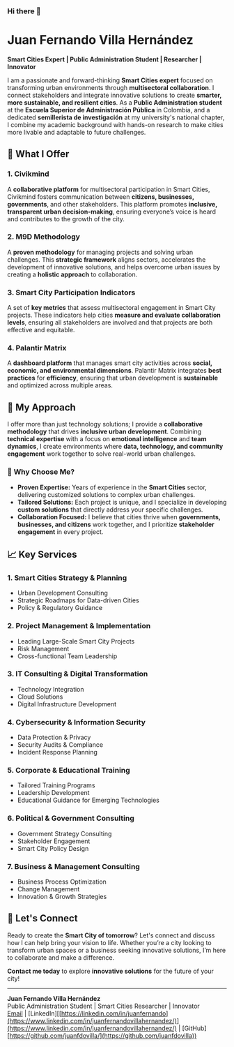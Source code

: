 ### Hi there 👋

<!--
**juanfdovilla/juanfdovilla** is a ✨ _special_ ✨ repository because its `README.md` (this file) appears on your GitHub profile.

Here are some ideas to get you started:

- 🔭 I’m currently working on ...
- 🌱 I’m currently learning ...
- 👯 I’m looking to collaborate on ...
- 🤔 I’m looking for help with ...
- 💬 Ask me about ...
- 📫 How to reach me: ...
- 😄 Pronouns: ...
- ⚡ Fun fact: ...
-->
# Juan Fernando Villa Hernández  
**Smart Cities Expert | Public Administration Student | Researcher | Innovator**  

I am a passionate and forward-thinking **Smart Cities expert** focused on transforming urban environments through **multisectoral collaboration**. I connect stakeholders and integrate innovative solutions to create **smarter, more sustainable, and resilient cities**. As a **Public Administration student** at the **Escuela Superior de Administración Pública** in Colombia, and a dedicated **semillerista de investigación** at my university's national chapter, I combine my academic background with hands-on research to make cities more livable and adaptable to future challenges.

## 🚀 **What I Offer**

### 1. **Civikmind**  
A **collaborative platform** for multisectoral participation in Smart Cities, Civikmind fosters communication between **citizens, businesses, governments**, and other stakeholders. This platform promotes **inclusive, transparent urban decision-making**, ensuring everyone’s voice is heard and contributes to the growth of the city.

### 2. **M9D Methodology**  
A **proven methodology** for managing projects and solving urban challenges. This **strategic framework** aligns sectors, accelerates the development of innovative solutions, and helps overcome urban issues by creating a **holistic approach** to collaboration.

### 3. **Smart City Participation Indicators**  
A set of **key metrics** that assess multisectoral engagement in Smart City projects. These indicators help cities **measure and evaluate collaboration levels**, ensuring all stakeholders are involved and that projects are both effective and equitable.

### 4. **Palantir Matrix**  
A **dashboard platform** that manages smart city activities across **social, economic, and environmental dimensions**. Palantir Matrix integrates **best practices** for **efficiency**, ensuring that urban development is **sustainable** and optimized across multiple areas.

## 🧠 **My Approach**

I offer more than just technology solutions; I provide a **collaborative methodology** that drives **inclusive urban development**. Combining **technical expertise** with a focus on **emotional intelligence** and **team dynamics**, I create environments where **data, technology, and community engagement** work together to solve real-world urban challenges.

### 🔑 **Why Choose Me?**

- **Proven Expertise:** Years of experience in the **Smart Cities** sector, delivering customized solutions to complex urban challenges.  
- **Tailored Solutions:** Each project is unique, and I specialize in developing **custom solutions** that directly address your specific challenges.  
- **Collaboration Focused:** I believe that cities thrive when **governments, businesses, and citizens** work together, and I prioritize **stakeholder engagement** in every project.

## 📈 **Key Services**

### 1. **Smart Cities Strategy & Planning**  
- Urban Development Consulting  
- Strategic Roadmaps for Data-driven Cities  
- Policy & Regulatory Guidance

### 2. **Project Management & Implementation**  
- Leading Large-Scale Smart City Projects  
- Risk Management  
- Cross-functional Team Leadership

### 3. **IT Consulting & Digital Transformation**  
- Technology Integration  
- Cloud Solutions  
- Digital Infrastructure Development

### 4. **Cybersecurity & Information Security**  
- Data Protection & Privacy  
- Security Audits & Compliance  
- Incident Response Planning

### 5. **Corporate & Educational Training**  
- Tailored Training Programs  
- Leadership Development  
- Educational Guidance for Emerging Technologies

### 6. **Political & Government Consulting**  
- Government Strategy Consulting  
- Stakeholder Engagement  
- Smart City Policy Design

### 7. **Business & Management Consulting**  
- Business Process Optimization  
- Change Management  
- Innovation & Growth Strategies  

## 💬 **Let's Connect**

Ready to create the **Smart City of tomorrow**? Let's connect and discuss how I can help bring your vision to life. Whether you’re a city looking to transform urban spaces or a business seeking innovative solutions, I’m here to collaborate and make a difference. 

**Contact me today** to explore **innovative solutions** for the future of your city!

---

**Juan Fernando Villa Hernández**  
Public Administration Student | Smart Cities Researcher | Innovator  
[Email](mailto:juanf.villa@esap.edu.co) | [LinkedIn][[https://linkedin.com/in/juanfernando](https://www.linkedin.com/in/juanfernandovillahernandez/)](https://www.linkedin.com/in/juanfernandovillahernandez/) | [GitHub][https://github.com/juanfdovilla/](https://github.com/juanfdovilla))
